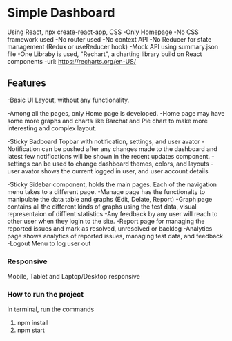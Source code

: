 # Simple Dashboard

Using React, npx create-react-app, CSS
    -Only Homepage
    -No CSS framework used
    -No router used
    -No context API
    -No Reducer for state management (Redux or useReducer hook)
    -Mock API using summary.json file
    -One Libraby is used, "Rechart", a charting library build on React components
        -url: https://recharts.org/en-US/

## Features

-Basic UI Layout, without any functionality.

-Among all the pages, only Home page is developed.
    -Home page may have some more graphs and charts like Barchat and Pie chart to make more interesting and complex layout.

-Sticky Badboard Topbar with notification, settings, and user avator
    - Notification can be pushed after any changes made to the dashboard and latest few notifications will be shown in the recent       updates component.
    - settings can be used to change dashboard themes, colors, and layouts
    -user avator shows the current logged in user, and user account details

-Sticky Sidebar component, holds the main pages. Each of the navigation menu takes to a different page.
    -Manage page has the functionalty to manipulate the data table and graphs (Edit, Delate, Report)
    -Graph page contains all the different kinds of graphs using the test data, visual representaion of diffient statistics
    -Any feedback by any user will reach to other user when they login to the site.
    -Report page for managing the reported issues and mark as resolved, unresolved or backlog
    -Analytics page shows analytics of reported issues, managing test data, and feedback
    -Logout Menu to log user out

### Responsive

Mobile, Tablet and Laptop/Desktop responsive

### How to run the project

In terminal, run the commands

1. npm install 
2. npm start

